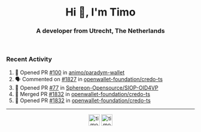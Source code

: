 <h1 align="center">Hi 👋, I'm Timo</h1>
<h3 align="center">A developer from Utrecht, The Netherlands</h3>
<br/>
<!-- https://github.com/rahuldkjain/github-profile-readme-generator --!>

<!--  <p align="left"><img src="https://github-readme-stats.vercel.app/api?username=timoglastra&show_icons=true&count_private=true&" alt="timoglastra" /></p> --!>

<!--
Github language stats
<p align="left"><img src="https://github-readme-stats.vercel.app/api/top-langs/?username=timoglastra&layout=compact" alt="timoglastra" /><p>
-->

<!-- Codestats language stats -->
<!-- <p align="left"><img src="https://codestats-readme.vercel.app/api/top-langs/?username=timoglastra&layout=compact&language_count=12" alt="timoglastra" /><p>    --!>
  
<h3>Recent Activity</h3>

<!--START_SECTION:activity-->
1. 💪 Opened PR [#100](https://github.com/animo/paradym-wallet/pull/100) in [animo/paradym-wallet](https://github.com/animo/paradym-wallet)
2. 🗣 Commented on [#1827](https://github.com/openwallet-foundation/credo-ts/pull/1827#issuecomment-2053713622) in [openwallet-foundation/credo-ts](https://github.com/openwallet-foundation/credo-ts)
3. 💪 Opened PR [#77](https://github.com/Sphereon-Opensource/SIOP-OID4VP/pull/77) in [Sphereon-Opensource/SIOP-OID4VP](https://github.com/Sphereon-Opensource/SIOP-OID4VP)
4. 🎉 Merged PR [#1832](https://github.com/openwallet-foundation/credo-ts/pull/1832) in [openwallet-foundation/credo-ts](https://github.com/openwallet-foundation/credo-ts)
5. 💪 Opened PR [#1832](https://github.com/openwallet-foundation/credo-ts/pull/1832) in [openwallet-foundation/credo-ts](https://github.com/openwallet-foundation/credo-ts)
<!--END_SECTION:activity-->

---

<p align="center">
<a href="https://twitter.com/timoglastra" target="blank"><img align="center" src="https://cdn.jsdelivr.net/npm/simple-icons@3.0.1/icons/twitter.svg" alt="timoglastra" height="30" width="30" /></a>
<a href="https://linkedin.com/in/timoglastra" target="blank"><img align="center" src="https://cdn.jsdelivr.net/npm/simple-icons@3.0.1/icons/linkedin.svg" alt="timoglastra" height="30" width="30" /></a>
</p>



